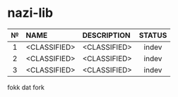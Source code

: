 # nazi-lib

|  №  |            NAME             |             DESCRIPTION              | STATUS |
| :-: | :-------------------------- | :----------------------------------- | :----: |
|  1  | \<CLASSIFIED>               | \<CLASSIFIED>                        |  indev |
|  2  | \<CLASSIFIED>               | \<CLASSIFIED>                        |  indev |
|  3  | \<CLASSIFIED>               | \<CLASSIFIED>                        |  indev |


fokk dat fork
